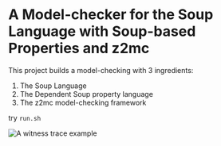 # A Model-checker for the Soup Language with Soup-based Properties and z2mc

This project builds a model-checking with 3 ingredients:

1. The Soup Language
2. The Dependent Soup property language
3. The z2mc model-checking framework

try `run.sh`

![A witness trace example]()
